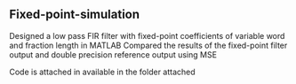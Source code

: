 Fixed-point-simulation
------------------------
Designed a low pass FIR filter with fixed-point coefficients of variable word and fraction length in MATLAB
Compared the results of the fixed-point filter output and double precision reference output using MSE

Code is attached in available in the folder attached
